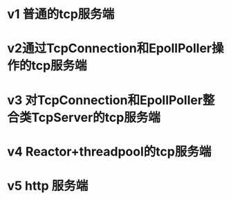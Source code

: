# v1 普通的tcp服务端
# v2通过TcpConnection和EpollPoller操作的tcp服务端
# v3 对TcpConnection和EpollPoller整合类TcpServer的tcp服务端
# v4 Reactor+threadpool的tcp服务端
# v5 http 服务端
